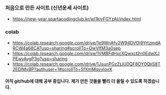 ### 처음으로 만든 사이트 (신년운세 사이트)
* https://new-year.spartacodingclub.kr/wI1kiyFGYzAl/index.html
### colab
* https://colab.research.google.com/drive/1e9WnAfv2W94DVOi9YrtzmdARCW4a68CA?usp=sharing#scrollTo=OwVlfM3a0sep
* https://colab.research.google.com/drive/1VMBFdHxcXQwxct2n0EdwXJPEwyAygP3g?usp=sharing
* https://colab.research.google.com/drive/1JsunPGzZLlU0QF8OY0QjiS8T2EDlMyBP?authuser=1#scrollTo=5fXmMqyylovX
#### 아직 git/hub에 대해 공부 중입니다. 제가 만든 것들을 빨리 더 올릴 수 있도록 하겠습니다.
